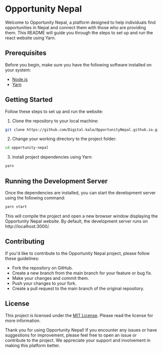 # Opportunity Nepal

Welcome to Opportunity Nepal, a platform designed to help individuals find opportunities in Nepal and connect them with those who are providing them. This README will guide you through the steps to set up and run the react website using Yarn.

## Prerequisites

Before you begin, make sure you have the following software installed on your system:

- [Node.js](https://nodejs.org/)
- [Yarn](https://classic.yarnpkg.com/en/docs/install/)

## Getting Started

Follow these steps to set up and run the website:

1. Clone the repository to your local machine:
```bash
git clone https://github.com/Digital-kala/OpportunityNepal.github.io.git
```

2. Change your working directory to the project folder:
```bash
cd opportunity-nepal
```

3. Install project dependencies using Yarn:
```bash
yarn
```

## Running the Development Server

Once the dependencies are installed, you can start the development server using the following command:

```bash
yarn start
```

This will compile the project and open a new browser window displaying the Opportunity Nepal website. By default, the development server runs on http://localhost:3000/.

## Contributing

If you'd like to contribute to the Opportunity Nepal project, please follow these guidelines:

- Fork the repository on GitHub.
- Create a new branch from the main branch for your feature or bug fix.
- Make your changes and commit them.
- Push your changes to your fork.
- Create a pull request to the main branch of the original repository.

## License

This project is licensed under the [MIT License](./LICENSE.txt). Please read the license for more information.

Thank you for using Opportunity Nepal! If you encounter any issues or have suggestions for improvement, please feel free to open an issue or contribute to the project. We appreciate your support and involvement in making this platform better.